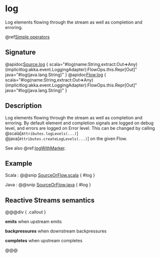# log

Log elements flowing through the stream as well as completion and erroring.

@ref[Simple operators](../index.md#simple-operators)

## Signature

@apidoc[Source.log](Source) { scala="#log(name:String,extract:Out=&gt;Any)(implicitlog:akka.event.LoggingAdapter):FlowOps.this.Repr[Out]" java="#log(java.lang.String)" }
@apidoc[Flow.log](Flow) { scala="#log(name:String,extract:Out=&gt;Any)(implicitlog:akka.event.LoggingAdapter):FlowOps.this.Repr[Out]" java="#log(java.lang.String)" }

## Description

Log elements flowing through the stream as well as completion and erroring. By default element and
completion signals are logged on debug level, and errors are logged on Error level.
This can be changed by calling @scala[`Attributes.logLevels(...)`] @java[`Attributes.createLogLevels(...)`] on the given Flow.

See also @ref:[logWithMarker](logWithMarker.md).

## Example

Scala
:   @@snip [SourceOrFlow.scala](/akka-docs/src/test/scala/docs/stream/operators/sourceorflow/Log.scala) { #log }

Java
:   @@snip [SourceOrFlow.java](/akka-docs/src/test/java/jdocs/stream/operators/SourceOrFlow.java) { #log }

## Reactive Streams semantics 

@@@div { .callout }

**emits** when upstream emits

**backpressures** when downstream backpressures

**completes** when upstream completes

@@@
